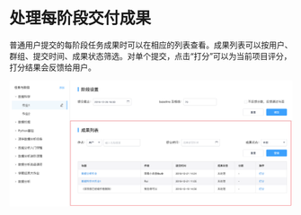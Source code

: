 # 处理每阶段交付成果
普通用户提交的每阶段任务成果时可以在相应的列表查看。成果列表可以按用户、群组、提交时间、成果状态筛选。对单个提交，点击“打分”可以为当前项目评分，打分结果会反馈给用户。

![image description](/image/check_result.png)
